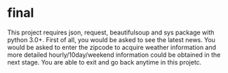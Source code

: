 # final
This project requires json, request, beautifulsoup and sys package with python 3.0+.
First of all, you would be asked to see the latest news.
You would be asked to enter the zipcode to acquire weather information and more detailed hourly/10day/weekend information could be obtained in the next stage.
You are able to exit and go back anytime in this projetc.
